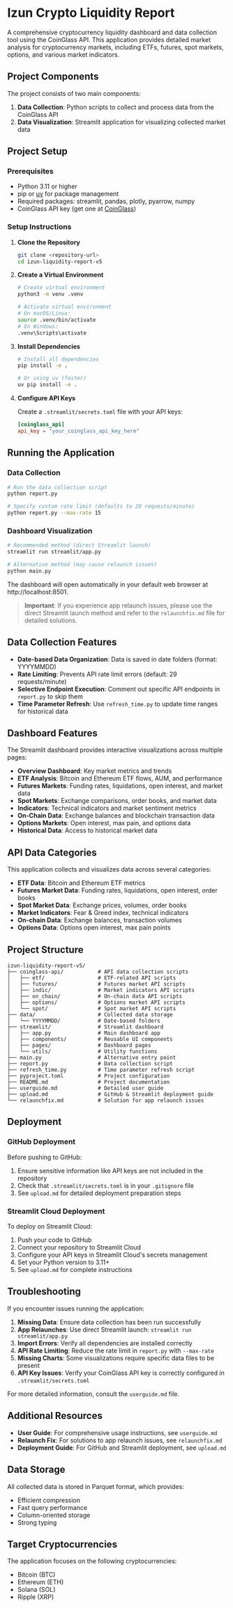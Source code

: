 # Izun Crypto Liquidity Report

A comprehensive cryptocurrency liquidity dashboard and data collection tool using the CoinGlass API. This application provides detailed market analysis for cryptocurrency markets, including ETFs, futures, spot markets, options, and various market indicators.

## Project Components

The project consists of two main components:
1. **Data Collection**: Python scripts to collect and process data from the CoinGlass API
2. **Data Visualization**: Streamlit application for visualizing collected market data

## Project Setup

### Prerequisites

- Python 3.11 or higher
- pip or [uv](https://github.com/astral-sh/uv) for package management
- Required packages: streamlit, pandas, plotly, pyarrow, numpy
- CoinGlass API key (get one at [CoinGlass](https://coinglass.com/))

### Setup Instructions

1. **Clone the Repository**
   ```bash
   git clone <repository-url>
   cd izun-liquidity-report-v5
   ```

2. **Create a Virtual Environment**
   ```bash
   # Create virtual environment
   python3 -m venv .venv
   
   # Activate virtual environment
   # On macOS/Linux:
   source .venv/bin/activate
   # On Windows:
   .venv\Scripts\activate
   ```

3. **Install Dependencies**
   ```bash
   # Install all dependencies
   pip install -e .
   
   # Or using uv (faster)
   uv pip install -e .
   ```

4. **Configure API Keys**
   
   Create a `.streamlit/secrets.toml` file with your API keys:
   ```toml
   [coinglass_api]
   api_key = "your_coinglass_api_key_here"
   ```

## Running the Application

### Data Collection

```bash
# Run the data collection script
python report.py

# Specify custom rate limit (defaults to 29 requests/minute)
python report.py --max-rate 15
```

### Dashboard Visualization

```bash
# Recommended method (direct Streamlit launch)
streamlit run streamlit/app.py

# Alternative method (may cause relaunch issues)
python main.py
```

The dashboard will open automatically in your default web browser at http://localhost:8501.

> **Important**: If you experience app relaunch issues, please use the direct Streamlit launch method and refer to the `relaunchfix.md` file for detailed solutions.

## Data Collection Features

- **Date-based Data Organization**: Data is saved in date folders (format: YYYYMMDD)
- **Rate Limiting**: Prevents API rate limit errors (default: 29 requests/minute)
- **Selective Endpoint Execution**: Comment out specific API endpoints in `report.py` to skip them
- **Time Parameter Refresh**: Use `refresh_time.py` to update time ranges for historical data

## Dashboard Features

The Streamlit dashboard provides interactive visualizations across multiple pages:

- **Overview Dashboard**: Key market metrics and trends
- **ETF Analysis**: Bitcoin and Ethereum ETF flows, AUM, and performance
- **Futures Markets**: Funding rates, liquidations, open interest, and market data
- **Spot Markets**: Exchange comparisons, order books, and market data
- **Indicators**: Technical indicators and market sentiment metrics
- **On-Chain Data**: Exchange balances and blockchain transaction data
- **Options Markets**: Open interest, max pain, and options data
- **Historical Data**: Access to historical market data

## API Data Categories

This application collects and visualizes data across several categories:

- **ETF Data**: Bitcoin and Ethereum ETF metrics
- **Futures Market Data**: Funding rates, liquidations, open interest, order books
- **Spot Market Data**: Exchange prices, volumes, order books
- **Market Indicators**: Fear & Greed index, technical indicators
- **On-chain Data**: Exchange balances, transaction volumes
- **Options Data**: Options open interest, max pain points

## Project Structure

```
izun-liquidity-report-v5/
├── coinglass-api/           # API data collection scripts
│   ├── etf/                 # ETF-related API scripts
│   ├── futures/             # Futures market API scripts
│   ├── indic/               # Market indicators API scripts
│   ├── on_chain/            # On-chain data API scripts
│   ├── options/             # Options market API scripts
│   └── spot/                # Spot market API scripts
├── data/                    # Collected data storage
│   └── YYYYMMDD/            # Date-based folders
├── streamlit/               # Streamlit dashboard
│   ├── app.py               # Main dashboard app
│   ├── components/          # Reusable UI components
│   ├── pages/               # Dashboard pages
│   └── utils/               # Utility functions
├── main.py                  # Alternative entry point
├── report.py                # Data collection script
├── refresh_time.py          # Time parameter refresh script
├── pyproject.toml           # Project configuration
├── README.md                # Project documentation
├── userguide.md             # Detailed user guide
├── upload.md                # GitHub & Streamlit deployment guide
└── relaunchfix.md           # Solution for app relaunch issues
```

## Deployment

### GitHub Deployment

Before pushing to GitHub:

1. Ensure sensitive information like API keys are not included in the repository
2. Check that `.streamlit/secrets.toml` is in your `.gitignore` file
3. See `upload.md` for detailed deployment preparation steps

### Streamlit Cloud Deployment

To deploy on Streamlit Cloud:

1. Push your code to GitHub
2. Connect your repository to Streamlit Cloud
3. Configure your API keys in Streamlit Cloud's secrets management
4. Set your Python version to 3.11+
5. See `upload.md` for complete instructions

## Troubleshooting

If you encounter issues running the application:

1. **Missing Data**: Ensure data collection has been run successfully 
2. **App Relaunches**: Use direct Streamlit launch: `streamlit run streamlit/app.py`
3. **Import Errors**: Verify all dependencies are installed correctly
4. **API Rate Limiting**: Reduce the rate limit in `report.py` with `--max-rate`
5. **Missing Charts**: Some visualizations require specific data files to be present
6. **API Key Issues**: Verify your CoinGlass API key is correctly configured in `.streamlit/secrets.toml`

For more detailed information, consult the `userguide.md` file.

## Additional Resources

- **User Guide**: For comprehensive usage instructions, see `userguide.md`
- **Relaunch Fix**: For solutions to app relaunch issues, see `relaunchfix.md`
- **Deployment Guide**: For GitHub and Streamlit deployment, see `upload.md`

## Data Storage

All collected data is stored in Parquet format, which provides:
- Efficient compression
- Fast query performance
- Column-oriented storage
- Strong typing

## Target Cryptocurrencies

The application focuses on the following cryptocurrencies:
- Bitcoin (BTC)
- Ethereum (ETH)
- Solana (SOL)
- Ripple (XRP)